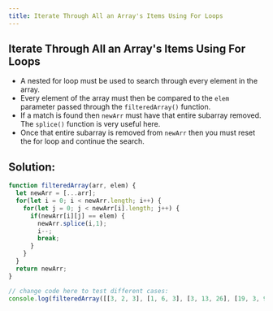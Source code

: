 ```yaml
---
title: Iterate Through All an Array's Items Using For Loops
---
```

## Iterate Through All an Array's Items Using For Loops

- A nested for loop must be used to search through every element in the array.
- Every element of the array must then be compared to the `elem` parameter passed through the `filteredArray()` function.
- If a match is found then `newArr` must have that entire subarray removed. The `splice()` function is very useful here. 
- Once that entire subarray is removed from `newArr` then you must reset the for loop and continue the search.

## Solution:
```javascript
function filteredArray(arr, elem) {
  let newArr = [...arr];
  for(let i = 0; i < newArr.length; i++) {
    for(let j = 0; j < newArr[i].length; j++) {
      if(newArr[i][j] == elem) {
        newArr.splice(i,1);
        i--;
        break;
      }
    }
  }
  return newArr;
}

// change code here to test different cases:
console.log(filteredArray([[3, 2, 3], [1, 6, 3], [3, 13, 26], [19, 3, 9]], 3));
```
